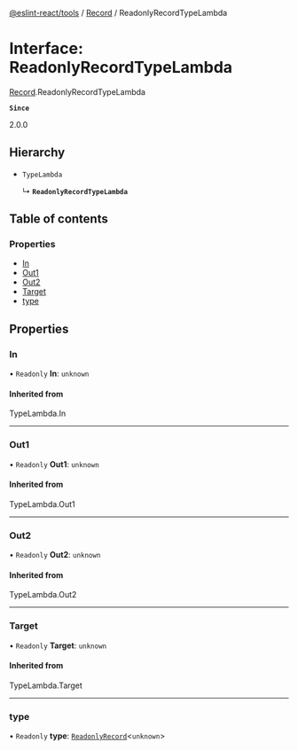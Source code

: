 [@eslint-react/tools](../README.md) / [Record](../modules/Record.md) / ReadonlyRecordTypeLambda

# Interface: ReadonlyRecordTypeLambda

[Record](../modules/Record.md).ReadonlyRecordTypeLambda

**`Since`**

2.0.0

## Hierarchy

- `TypeLambda`

  ↳ **`ReadonlyRecordTypeLambda`**

## Table of contents

### Properties

- [In](Record.ReadonlyRecordTypeLambda.md#in)
- [Out1](Record.ReadonlyRecordTypeLambda.md#out1)
- [Out2](Record.ReadonlyRecordTypeLambda.md#out2)
- [Target](Record.ReadonlyRecordTypeLambda.md#target)
- [type](Record.ReadonlyRecordTypeLambda.md#type)

## Properties

### In

• `Readonly` **In**: `unknown`

#### Inherited from

TypeLambda.In

---

### Out1

• `Readonly` **Out1**: `unknown`

#### Inherited from

TypeLambda.Out1

---

### Out2

• `Readonly` **Out2**: `unknown`

#### Inherited from

TypeLambda.Out2

---

### Target

• `Readonly` **Target**: `unknown`

#### Inherited from

TypeLambda.Target

---

### type

• `Readonly` **type**: [`ReadonlyRecord`](Record.ReadonlyRecord.md)<`unknown`\>

